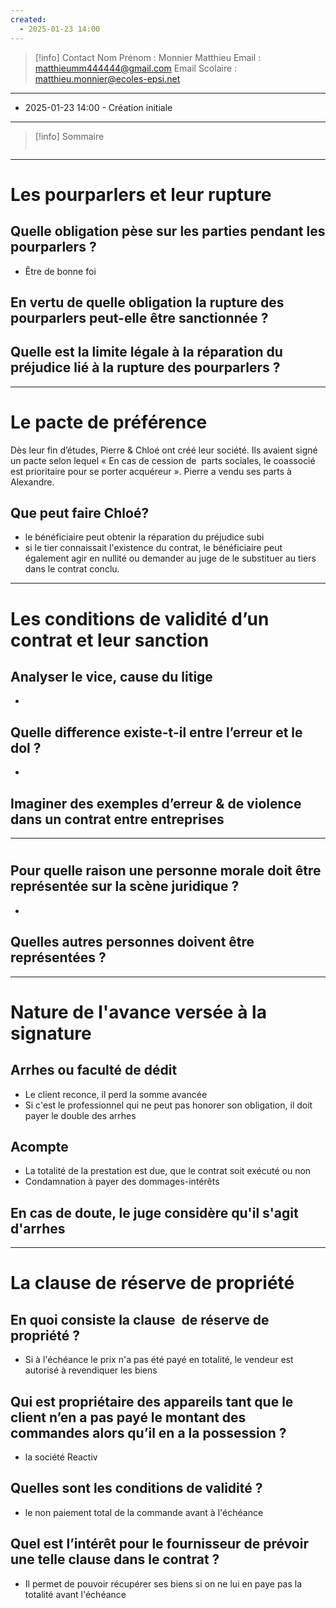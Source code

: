 ```yaml
---
created:
  - 2025-01-23 14:00
---
```


>[!info] Contact 
Nom Prénom : Monnier Matthieu
Email : matthieumm444444@gmail.com
Email Scolaire : matthieu.monnier@ecoles-epsi.net

---
- 2025-01-23 14:00 - Création initiale
---

> [!info] Sommaire
> ```table-of-contents
> ```

---
# Les pourparlers et leur rupture  
## Quelle obligation pèse sur les parties pendant les pourparlers ?  
- Être de bonne foi
## En vertu de quelle obligation la rupture des pourparlers peut-elle être sanctionnée ?  

## Quelle est la limite légale à la réparation du préjudice lié à la rupture des pourparlers ?

---
# Le pacte de préférence
Dès leur fin d’études, Pierre & Chloé ont créé leur société. Ils avaient signé un pacte selon lequel
« En cas de cession de  parts sociales, le coassocié est prioritaire pour se porter acquéreur ».
Pierre a vendu ses parts à Alexandre.
## Que peut faire Chloé?

- le bénéficiaire peut obtenir la réparation du préjudice subi
- si le tier connaissait l'existence du contrat, le bénéficiaire peut également agir en nullité ou demander au juge de le substituer au tiers dans le contrat conclu.

---
# Les conditions de validité d’un contrat et leur sanction
##  Analyser le vice, cause du litige
- 
## Quelle difference existe-t-il entre l’erreur et le dol ?
- 
## Imaginer des exemples d’erreur & de violence dans un contrat entre entreprises

---

# 
## Pour quelle raison une personne morale doit être représentée sur la scène juridique ?
- 
## Quelles autres personnes doivent être représentées ?


--- 

# Nature de l'avance versée à la signature

## Arrhes ou faculté de dédit
- Le client reconce, il perd la somme avancée
- Si c'est le professionnel qui ne peut pas honorer son obligation, il doit payer le double des arrhes
## Acompte 
- La totalité de la prestation est due, que le contrat soit exécuté ou non
- Condamnation à payer des dommages-intérêts
## En cas de doute, le juge considère qu'il s'agit d'arrhes

---
# La clause de réserve de propriété
## En quoi consiste la clause  de réserve de propriété ?
- Si à l'échéance le prix n'a pas été payé en totalité, le vendeur est autorisé à revendiquer les biens
## Qui est propriétaire des appareils tant que le client n’en a pas payé le montant des commandes alors qu’il en a la possession ?
- la société Reactiv
## Quelles sont les conditions de validité ?
- le non paiement total de la commande avant à l'échéance
## Quel est l’intérêt pour le fournisseur de prévoir une telle clause dans le contrat ?
- Il permet de pouvoir récupérer ses biens si on ne lui en paye pas la totalité avant l'échéance